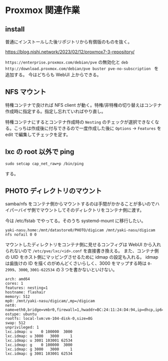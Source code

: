 # Proxmox 関連作業

## install

普通にインストールした後リポジトリから有償版のものを抜く。

https://blog.nishi.network/2023/02/12/proxmox7-3-repository/

`https://enterprise.proxmox.com/debian/pve` の無効化と `deb http://download.proxmox.com/debian/pve buster pve-no-subscription
` を追加する。
今はどちらも WebUI 上からできる。

## NFS マウント

特権コンテナで良ければ NFS client が動く。特権/非特権の切り替えはコンテナ作成時に指定する。指定し忘れていればやり直し。

特権コンテナにするとコンテナ作成時の `Nesting` のチェックが選択できなくなる。こっちは作成後に付与できるので一度作成した後に
`Options` -> `Features` を edit で編集してチェックを足す。

## lxc の root 以外で ping

    sudo setcap cap_net_raw+p /bin/ping

する。

## PHOTO ディレクトリのマウント

samba/nfs をコンテナ側からマウントするのは手間がかかることが多いのでハイパーバイザ側でマウントしてそのディレクトリをコンテナ側に渡す。

今は /etc/fstab でやってる。そのうち systemd-mount に移行したい。

```
yaki-nasu.home:/mnt/datastore0/PHOTO/digicam /mnt/yaki-nasu/digicam nfs nofail 0 0
```

マウントしたディレクトリをコンテナ側に見せるコンフィグは WebUI から入れられないので `/etc/pve/lxc/<id>.conf` を直接書き換える。
また、コンテナ側の UID をホスト側にマッピングさせるために idmap の設定も入れる。
idmap は歯抜けの ID を描くのがめんどくさいらしく、3000 をマップする時は `0-2999`、`3000`, `3001-622534` の３つを書かないといけない。

```
arch: amd64
cores: 1
features: nesting=1
hostname: flashair
memory: 512
mp0: /mnt/yaki-nasu/digicam/,mp=/digicam
net0: name=eth0,bridge=vmbr0,firewall=1,hwaddr=BC:24:11:24:D4:94,ip=dhcp,ip6=auto,type=veth
ostype: ubuntu
rootfs: local-lvm:vm-104-disk-0,size=8G
swap: 512
unprivileged: 1
lxc.idmap: u    0 100000  3000
lxc.idmap: u 3000   3000     1
lxc.idmap: u 3001 103001 62534
lxc.idmap: g    0 100000  3000
lxc.idmap: g 3000   3000     1
lxc.idmap: g 3001 103001 62534
```
